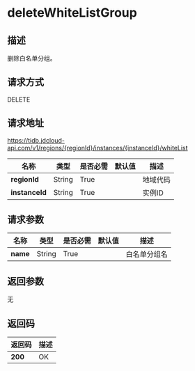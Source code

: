# deleteWhiteListGroup


## 描述
删除白名单分组。

## 请求方式
DELETE

## 请求地址
https://tidb.jdcloud-api.com/v1/regions/{regionId}/instances/{instanceId}/whiteList

|名称|类型|是否必需|默认值|描述|
|---|---|---|---|---|
|**regionId**|String|True| |地域代码|
|**instanceId**|String|True| |实例ID|

## 请求参数
|名称|类型|是否必需|默认值|描述|
|---|---|---|---|---|
|**name**|String|True| |白名单分组名|


## 返回参数
无


## 返回码
|返回码|描述|
|---|---|
|**200**|OK|
